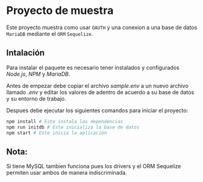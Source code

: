 # Proyecto de muestra

Este proyecto muestra como usar `OAUTH` y una conexion a una base de datos `MariaDB` mediante el `ORM` `Sequelize`.

## Intalación

Para instalar el paquete es necesario tener instalados y configurados _*Node.js*_, _NPM_ y _MariaDB_.

Antes de empezar debe copiar el archivo _sample.env_ a un nuevo archivo llamado _.env_ y editar los valores de adentro de acuerdo a su base de datos y su entorno de trabajo.

Despues debe ejecutar los siguientes comandos para iniciar el proyecto:

```bash
npm install # Este instala las dependencias
npm run initdb # Este inicializa la base de datos
npm start # Este inicia la aplicación
```

## Nota:
Si tiene MySQL tambien funciona pues los drivers y el ORM Sequelize permiten usar ambos de manera indiscriminada.

